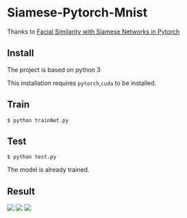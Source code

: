 # Siamese-Pytorch-Mnist

Thanks to [Facial Similarity with Siamese Networks in Pytorch](https://github.com/harveyslash/Facial-Similarity-with-Siamese-Networks-in-Pytorch#facial-similarity-with-siamese-networks-in-pytorch)
## Install
The project is based on python 3

This installation requires `pytorch`,`cuda` to be installed. 

## Train
```
$ python trainNet.py
```

## Test
```
$ python test.py
```
The model is already trained.

## Result
![](https://s1.ax1x.com/2020/03/21/8WAWb4.png)
![](https://s1.ax1x.com/2020/03/21/8WVwhn.png)
![](https://s1.ax1x.com/2020/03/21/8WVv9I.png)
